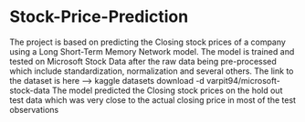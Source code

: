 # Stock-Price-Prediction
The project is based on predicting the Closing stock prices of a company using a Long Short-Term Memory Network model. The model is trained and tested on Microsoft Stock Data after the raw data being pre-processed which include standardization, normalization and several others. The link to the dataset is here --> kaggle datasets download -d varpit94/microsoft-stock-data The model predicted the Closing stock prices on the hold out test data which was very close to the actual closing price in most of the test observations
